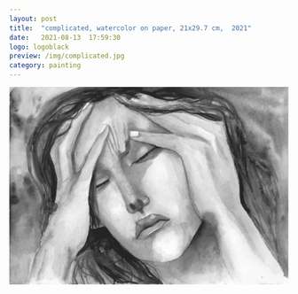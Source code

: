 ```yaml
---
layout: post
title:  "complicated, watercolor on paper, 21x29.7 cm,  2021"
date:   2021-08-13  17:59:30
logo: logoblack
preview: /img/complicated.jpg
category: painting
---
```


![Le carrousel Jules Verne](/img/complicated.jpg) 


